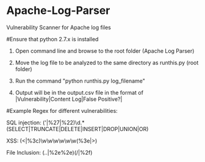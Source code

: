 # Apache-Log-Parser
Vulnerability Scanner for Apache log files

#Ensure that python 2.7.x is installed

1) Open command line and browse to the root folder (Apache Log Parser)

2) Move the log file to be analyzed to the same directory as runthis.py (root folder)

3) Run the command "python runthis.py log_filename"

4) Output will be in the output.csv file in the format of |Vulnerability|Content Log|False Positive?|

#Example Regex for different vulnerabilities:

SQL injection:
(\'|%27|%22)\d.*(SELECT|TRUNCATE|DELETE|INSERT|DROP|UNION|OR)

XSS:
(<|%3c)\w\w\w\w\w\w(%3e|>)

File Inclusion:
(..|%2e%2e)(/|%2f)
